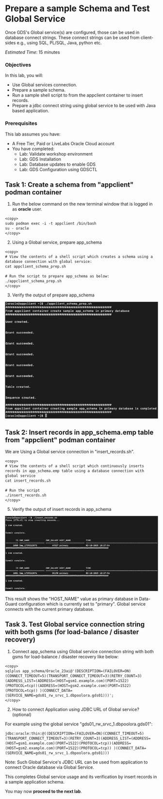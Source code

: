 # Prepare a sample Schema and Test Global Service

Once GDS's Global service(s) are configured, those can be used in database connect strings. These connect strings can be used from client-sides e.g., using SQL, PL/SQL, Java, python etc.

*Estimated Time*:  15 minutes

### Objectives

In this lab, you will:

* Use Global services connection.
* Prepare a sample schema.
* Run a sample shell script to from the appclient container to insert records.
* Prepare a jdbc connect string using global service to be used with Java based application.

### Prerequisites

This lab assumes you have:
* A Free Tier, Paid or LiveLabs Oracle Cloud account
* You have completed:
    * Lab: Validate workshop environment
    * Lab: GDS Installation
    * Lab: Database updates to enable GDS
    * Lab: GDS Configuration using GDSCTL

## 
## Task 1: Create a schema from "appclient" podman container

1. Run the below command on the new terminal window that is logged in as **oracle** user.

```
<copy>
sudo podman exec -i -t appclient /bin/bash
su - oracle
</copy>
```

2. Using a Global service, prepare app_schema

```
<copy>
# View the contents of a shell script which creates a schema using a database connection with global service:
cat appclient_schema_prep.sh

# Run the script to prepare app_schema as below:
./appclient_schema_prep.sh
</copy>
```

3. Verify the output of prepare app_schema

![<app_schema-create>](./images/app_schema-create.png " ")

## Task 2: Insert records in app_schema.emp table from "appclient" podman container

We are Using a Global service connection in "insert_records.sh".

```
<copy>
# View the contents of a shell script which continuously inserts records in app_schema.emp table using a database connection with global service
cat insert_records.sh

# Run the script
./insert_records.sh
</copy>
```

5. Verify the output of insert records in app_schema

![<insert_records>](./images/insert_records.png " ")

This result shows the "HOST_NAME" value as primary database in Data-Guard configuration which is currently set to "primary". Global service connects with the current primary database.


## Task 3. Test Global service connection string with both gsms (for load-balance / disaster recovery)

1. Connect app_schema using Global service connection string with both gsms for load-balance / disaster recovery like below:

```
<copy>
sqlplus app_schema/Oracle_23ai@'(DESCRIPTION=(FAILOVER=ON)(CONNECT_TIMEOUT=5)(TRANSPORT_CONNECT_TIMEOUT=3)(RETRY_COUNT=3)(ADDRESS_LIST=(ADDRESS=(HOST=gsm1.example.com)(PORT=1522)(PROTOCOL=tcp))(ADDRESS=(HOST=gsm2.example.com)(PORT=1522)(PROTOCOL=tcp)) )(CONNECT_DATA=(SERVICE_NAME=gds01_rw_srvc_1.dbpoolora.gds01)))';
</copy>
```

2. How to connect Application using JDBC URL of Global service? (optional)

For example using the global service "gds01\_rw\_srvc\_1.dbpoolora\.gds01":

```nohighlighting
jdbc:oracle:thin:@((DESCRIPTION=(FAILOVER=ON)(CONNECT_TIMEOUT=5)(TRANSPORT_CONNECT_TIMEOUT=3)(RETRY_COUNT=3)(ADDRESS_LIST=(ADDRESS=(HOST=gsm1.example.com)(PORT=1522)(PROTOCOL=tcp))(ADDRESS=(HOST=gsm2.example.com)(PORT=1522)(PROTOCOL=tcp)) )(CONNECT_DATA=(SERVICE_NAME=gds01_rw_srvc_1.dbpoolora.gds01)))
```

Note: Such Global Service's JDBC URL can be used from application to connect Oracle database via Global Service.

This completes Global service usage and its verification by insert records in a sample application schema.

You may now **proceed to the next lab**.
